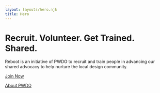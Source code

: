 ```yaml
---
layout: layouts/hero.njk
title: Hero
---
```

# Recruit. Volunteer. Get Trained. Shared.
Reboot is an initiative of PWDO to recruit and train people in advancing our shared advocacy to help nurture the local design community.

[Join Now](https://www.pwdo.org)

[About PWDO](https://www.pwdo.org)